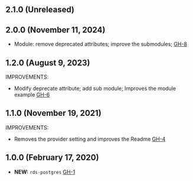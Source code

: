 ## 2.1.0 (Unreleased)
## 2.0.0 (November 11, 2024)

- Module: remove deprecated attributes; improve the submodules; [GH-8](https://github.com/alibabacloud-automation/terraform-alicloud-rds-postgres/pull/8)

## 1.2.0 (August 9, 2023)
IMPROVEMENTS:

- Modify deprecate attribute; add sub module; Improves the module example [GH-6](https://github.com/terraform-alicloud-modules/terraform-alicloud-rds-postgres/pull/6)

## 1.1.0 (November 19, 2021)
IMPROVEMENTS:

- Removes the provider setting and improves the Readme [GH-4](https://github.com/terraform-alicloud-modules/terraform-alicloud-rds-postgres/pull/4)

## 1.0.0 (February 17, 2020)

- **NEW:** `rds-postgres` [GH-1]( https://github.com/terraform-alicloud-modules/terraform-alicloud-rds-postgres/pull/1)
